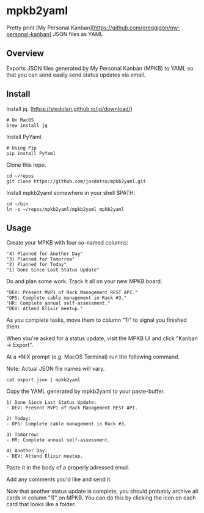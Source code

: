 
# mpkb2yaml

Pretty print
[My Personal Kanban][https://github.com/greggigon/my-personal-kanban]
JSON files as YAML


## Overview

Exports JSON files generated by My Personal Kanban (MPKB) to YAML so that you
can send easily send status updates via email.


## Install

Install jq. (https://stedolan.github.io/jq/download/)


    # On MacOS
    brew install jq


Install PyYaml.


    # Using Pip
    pip install PyYaml


Clone this repo.


    cd ~/repos
    git clone https://github.com/josdotso/mpkb2yaml.git


Install mpkb2yaml somewhere in your shell $PATH.


    cd ~/bin
    ln -s ~/repos/mpkb2yaml/mpkb2yaml mpkb2yaml


## Usage

Create your MPKB with four so-named columns:


    "4) Planned for Another Day"
    "3) Planned for Tomorrow"
    "2) Planned for Today"
    "1) Done Since Last Status Update"


Do and plan some work. Track it all on your new MPKB board.


    "DEV: Present MVP1 of Rack Management REST API."
    "OPS: Complete cable management in Rack #3."
    "HR: Complete annual self-assessment."
    "DEV: Attend Elixir meetup."


As you complete tasks, move them to column "1)" to signal you finished them.

When you're asked for a status update, visit the MPKB UI and click
  "Kanban -> Export".

At a \*NIX prompt (e.g. MacOS Terminal) run the following command.

Note: Actual JSON file names will vary.

 
    cat export.json | mpkb2yaml


Copy the YAML generated by mpkb2yaml to your paste-buffer.


    1) Done Since Last Status Update:
    - DEV: Present MVP1 of Rack Management REST API.

    2) Today:
    - OPS: Complete cable management in Rack #3.

    3) Tomorrow:
    - HR: Complete annual self-assessment.

    4) Another Day:
    - DEV: Attend Elixir meetup.


Paste it in the body of a properly adressed email.

Add any comments you'd like and send it.

Now that another status update is complete, you should probably archive
all cards in column "1)" on MPKB. You can do this by clicking the icon on
each card that looks like a folder.

